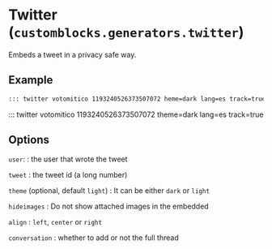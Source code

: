 # Twitter (`customblocks.generators.twitter`)

Embeds a tweet in a privacy safe way.

## Example

```markdown
::: twitter votomitico 1193240526373507072 heme=dark lang=es track=true
```

::: twitter votomitico 1193240526373507072 theme=dark lang=es track=true

## Options

`user`:
: the user that wrote the tweet

`tweet`
: the tweet id (a long number)

`theme` (optional, default `light`)
: It can be either `dark` or `light`

`hideimages`
: Do not show attached images in the embedded

`align`
: `left`, `center` or `right`

`conversation`
: whether to add or not the full thread


